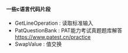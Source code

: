 #### 一些c语言代码片段

- GetLineOperation : 读取标准输入
- PatQuestionBank : PAT能力考试真题题库解答 https://www.patest.cn/practice
- SwapValue : 值交换